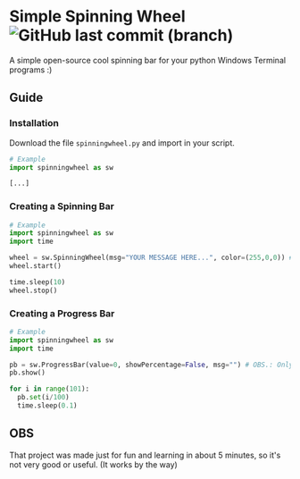 # Simple Spinning Wheel<br>![GitHub last commit (branch)](https://img.shields.io/github/last-commit/Nuggew/Simple-Spinning-Wheel/main)
A simple open-source cool spinning bar for your python Windows Terminal programs :)

## Guide
### Installation
Download the file ```spinningwheel.py``` and import in your script.
```python
# Example
import spinningwheel as sw

[...]
```

### Creating a Spinning Bar
```python
# Example
import spinningwheel as sw
import time

wheel = sw.SpinningWheel(msg="YOUR MESSAGE HERE...", color=(255,0,0)) # OBS.: Only RGB color scheme is supported!
wheel.start()

time.sleep(10)
wheel.stop()
```

### Creating a Progress Bar
```python
# Example
import spinningwheel as sw
import time

pb = sw.ProgressBar(value=0, showPercentage=False, msg="") # OBS.: Only values from 0 to 1 are allowed!
pb.show()

for i in range(101):
  pb.set(i/100)
  time.sleep(0.1)
```

## OBS
That project was made just for fun and learning in about 5 minutes, so it's not very good or useful.
(It works by the way)
